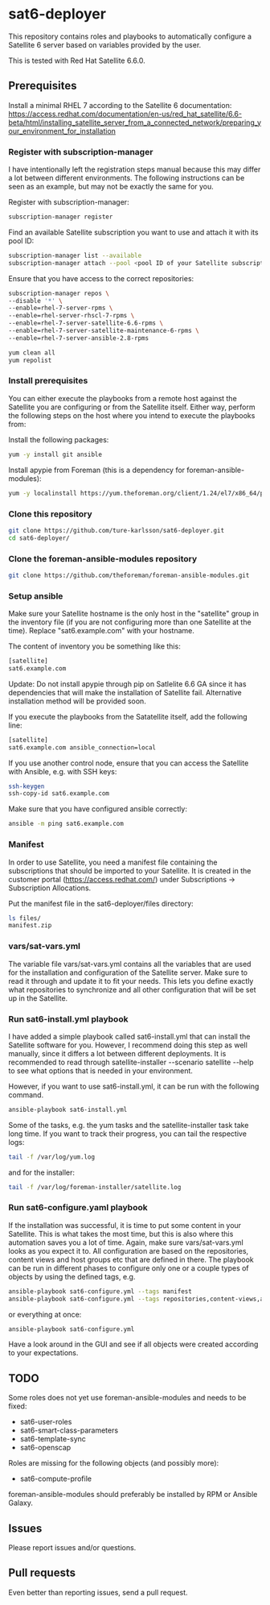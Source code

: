 # sat6-deployer
This repository contains roles and playbooks to automatically configure a Satellite 6 server based on variables provided by the user.

This is tested with Red Hat Satellite 6.6.0.

## Prerequisites
Install a minimal RHEL 7 according to the Satellite 6 documentation: https://access.redhat.com/documentation/en-us/red_hat_satellite/6.6-beta/html/installing_satellite_server_from_a_connected_network/preparing_your_environment_for_installation 

### Register with subscription-manager
I have intentionally left the registration steps manual because this may differ a lot between different environments. The following instructions can be seen as an example, but may not be exactly the same for you.

Register with subscription-manager:
```bash
subscription-manager register
```

Find an available Satellite subscription you want to use and attach it with its pool ID:
```bash
subscription-manager list --available
subscription-manager attach --pool <pool ID of your Satellite subscription>
```

Ensure that you have access to the correct repositories:
```bash
subscription-manager repos \
--disable '*' \
--enable=rhel-7-server-rpms \
--enable=rhel-server-rhscl-7-rpms \
--enable=rhel-7-server-satellite-6.6-rpms \
--enable=rhel-7-server-satellite-maintenance-6-rpms \
--enable=rhel-7-server-ansible-2.8-rpms

yum clean all
yum repolist
```

### Install prerequisites

You can either execute the playbooks from a remote host against the Satellite you are configuring or from the Satellite itself. Either way, perform the following steps on the host where you intend to execute the playbooks from:

Install the following packages:
```bash
yum -y install git ansible
```

Install apypie from Foreman (this is a dependency for foreman-ansible-modules):
```bash
yum -y localinstall https://yum.theforeman.org/client/1.24/el7/x86_64/python2-apypie-0.2.1-1.el7.noarch.rpm
```

### Clone this repository
```bash
git clone https://github.com/ture-karlsson/sat6-deployer.git
cd sat6-deployer/
```

### Clone the foreman-ansible-modules repository
```bash
git clone https://github.com/theforeman/foreman-ansible-modules.git
```

### Setup ansible

Make sure your Satellite hostname is the only host in the "satellite" group in the inventory file (if you are not configuring more than one Satellite at the time). Replace "sat6.example.com" with your hostname.

The content of inventory you be something like this:
```bash
[satellite]
sat6.example.com
```
Update: Do not install apypie through pip on Satlelite 6.6 GA since it has dependencies that will make the installation of Satellite fail. Alternative installation method will be provided soon.


If you execute the playbooks from the Satatellite itself, add the following line:
```bash
[satellite]
sat6.example.com ansible_connection=local
```

If you use another control node, ensure that you can access the Satellite with Ansible, e.g. with SSH keys:
```bash
ssh-keygen
ssh-copy-id sat6.example.com
```

Make sure that you have configured ansible correctly:
```bash
ansible -m ping sat6.example.com
```

### Manifest

In order to use Satellite, you need a manifest file containing the subscriptions that should be imported to your Satellite. It is created in the customer portal (https://access.redhat.com/) under Subscriptions -> Subscription Allocations.

Put the manifest file in the sat6-deployer/files directory: 
```bash
ls files/
manifest.zip
```

### vars/sat-vars.yml
The variable file vars/sat-vars.yml contains all the variables that are used for the installation and configuration of the Satellite server. Make sure to read it through and update it to fit your needs. This lets you define exactly what repositories to synchronize and all other configuration that will be set up in the Satellite.

### Run sat6-install.yml playbook

I have added a simple playbook called sat6-install.yml that can install the Satellite software for you. However, I recommend doing this step as well manually, since it differs a lot between different deployments. It is recommended to read through satellite-installer --scenario satellite --help to see what options that is needed in your environment.

However, if you want to use sat6-install.yml, it can be run with the following command.
```bash
ansible-playbook sat6-install.yml
```
Some of the tasks, e.g. the yum tasks and the satellite-installer task take long time. If you want to track their progress, you can tail the respective logs:
```bash
tail -f /var/log/yum.log
```
and for the installer:
```bash
tail -f /var/log/foreman-installer/satellite.log
```

### Run sat6-configure.yaml playbook
If the installation was successful, it is time to put some content in your Satellite. This is what takes the most time, but this is also where this automation saves you a lot of time. Again, make sure vars/sat-vars.yml looks as you expect it to. All configuration are based on the repositories, content views and host groups etc that are defined in there. The playbook can be run in different phases to configure only one or a couple types of objects by using the defined tags, e.g.

```bash
ansible-playbook sat6-configure.yml --tags manifest
ansible-playbook sat6-configure.yml --tags repositories,content-views,activation-keys
```
or everything at once:
```bash
ansible-playbook sat6-configure.yml
```

Have a look around in the GUI and see if all objects were created according to your expectations.

## TODO
Some roles does not yet use foreman-ansible-modules and needs to be fixed:
- sat6-user-roles
- sat6-smart-class-parameters
- sat6-template-sync
- sat6-openscap

Roles are missing for the following objects (and possibly more):
- sat6-compute-profile

foreman-ansible-modules should preferably be installed by RPM or Ansible Galaxy.
## Issues
Please report issues and/or questions.

## Pull requests
Even better than reporting issues, send a pull request.
